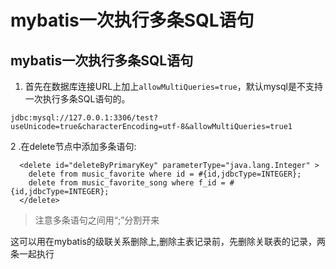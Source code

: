 # mybatis一次执行多条SQL语句

## mybatis一次执行多条SQL语句

1. 首先在数据库连接URL上加上`allowMultiQueries=true`，默认mysql是不支持一次执行多条SQL语句的。

```
jdbc:mysql://127.0.0.1:3306/test?useUnicode=true&characterEncoding=utf-8&allowMultiQueries=true1
```

2 .在delete节点中添加多条语句: 

```
  <delete id="deleteByPrimaryKey" parameterType="java.lang.Integer" >
    delete from music_favorite where id = #{id,jdbcType=INTEGER};
    delete from music_favorite_song where f_id = #{id,jdbcType=INTEGER};
  </delete>
```

> 注意多条语句之间用“;”分割开来

这可以用在mybatis的级联关系删除上,删除主表记录前，先删除关联表的记录，两条一起执行
